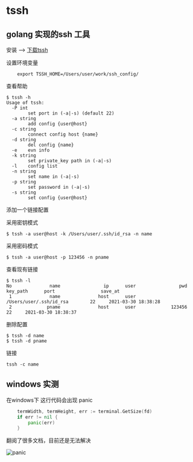 # tssh

## golang 实现的ssh 工具

安装 --> [下载tssh](https://github.com/luanruisong/tssh/releases/download/v1.0.0/tssh)

设置环境变量

```shell
    export TSSH_HOME=/Users/user/work/ssh_config/
```

查看帮助

```shell
$ tssh -h
Usage of tssh:
  -P int
    	set port in (-a|-s) (default 22)
  -a string
    	add config {user@host}
  -c string
    	connect config host {name}
  -d string
    	del config {name}
  -e	evn info
  -k string
    	set private_key path in (-a|-s)
  -l	config list
  -n string
    	set name in (-a|-s)
  -p string
    	set password in (-a|-s)
  -s string
    	set config {user@host}
```

添加一个链接配置

采用密钥模式

```shell
$ tssh -a user@host -k /Users/user/.ssh/id_rsa -n name
```

采用密码模式

```shell
$ tssh -a user@host -p 123456 -n pname
```

查看现有链接

```shell
$ tssh -l
No              name                ip      user                pwd                    key_path      port                 save_at
 1              name              host      user                        /Users/user/.ssh/id_rsa        22     2021-03-30 18:38:28
 2             pname              host      user             123456                                    22     2021-03-30 18:38:37
```

删除配置

```shell
$ tssh -d name
$ tssh -d pname
```

链接

```shell
tssh -c name
```


## windows 实测

在windows下 这行代码会出现 panic

```go
    termWidth, termHeight, err := terminal.GetSize(fd)
    if err != nil {
        panic(err)
    }
```

翻阅了很多文档，目前还是无法解决

![panic](https://blog-img.luanruisong.com/blog/img/20210330183152.png)